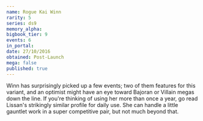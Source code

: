 ```yaml
---
name: Rogue Kai Winn
rarity: 5
series: ds9
memory_alpha:
bigbook_tier: 9
events: 6
in_portal:
date: 27/10/2016
obtained: Post-Launch
mega: false
published: true
---
```


Winn has surprisingly picked up a few events; two of them features for this variant, and an optimist might have an eye toward Bajoran or Villain megas down the line. If you're thinking of using her more than once a year, go read Lissan's strikingly similar profile for daily use. She can handle a little gauntlet work in a super competitive pair, but not much beyond that.
